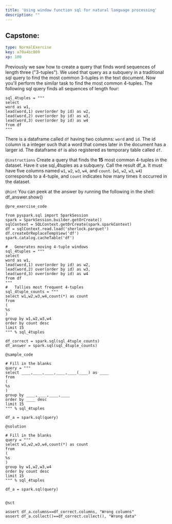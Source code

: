 ```yaml
---
title: 'Using window function sql for natural language processing'
description: ""
---
```


## Capstone: 

```yaml
type: NormalExercise
key: a70a4bc009
xp: 100
```

Previously we saw how to create a query that finds word sequences of length three ("3-tuples").
We used that query as a subquery in a traditional sql query 
to find the most common 3-tuples in the text document. 
Now you'll perform the similar task to find the most common 4-tuples. 
The following sql query finds all sequences of length four: 

```
sql_4tuples = """
select
word as w1,
lead(word,1) over(order by id) as w2,
lead(word,2) over(order by id) as w3,
lead(word,3) over(order by id) as w4
from df
"""
```
There is a dataframe called `df` having two columns: `word` and `id`. The id column is a integer such that a word that comes later in the document has a larger id. The dataframe `df` is also registered as temporary table called `df`.  
 

`@instructions`
Create a query that finds the **15** most common 4-tuples in the dataset. 
Have it use sql_4tuples as a subquery. Call the result df_a. It must have five columns named `w1`, `w2`, `w3`, `w4`, and `count`. (`w1`, `w2`, `w3`, `w4`) corresponds to a 4-tuple, and `count` indicates how many times it occurred in the dataset.

`@hint`
You can peek at the answer by running the following in the shell: df_answer.show()

`@pre_exercise_code`
```{python}
from pyspark.sql import SparkSession
spark = SparkSession.builder.getOrCreate()
sqlContext = SQLContext.getOrCreate(spark.sparkContext)
df = sqlContext.read.load('sherlock.parquet')
df.createOrReplaceTempView('df')
spark.catalog.cacheTable('df')

#   Generates moving 4-tuple windows
sql_4tuples = """
select
word as w1,
lead(word,1) over(order by id) as w2,
lead(word,2) over(order by id) as w3,
lead(word,3) over(order by id) as w4
from df
"""
#   Tallies most frequent 4-tuples
sql_4tuple_counts = """
select w1,w2,w3,w4,count(*) as count
from
(
%s
)
group by w1,w2,w3,w4
order by count desc
limit 15
""" % sql_4tuples

df_correct = spark.sql(sql_4tuple_counts)
df_answer = spark.sql(sql_4tuple_counts)
```

`@sample_code`
```{python}
# Fill in the blanks
query = """
select ____,____,____,____,____(____) as ____
from
(
%s
)
group by ____,____,____,____
order by ____ desc
limit 15
""" % sql_4tuples

df_a = spark.sql(query)
```

`@solution`
```{python}
# Fill in the blanks
query = """
select w1,w2,w3,w4,count(*) as count
from
(
%s
)
group by w1,w2,w3,w4
order by count desc
limit 15
""" % sql_4tuples

df_a = spark.sql(query)


```

`@sct`
```{python}
assert df_a.columns==df_correct.columns, "Wrong columns"
assert df_a.collect()==df_correct.collect(), "Wrong data"


```
